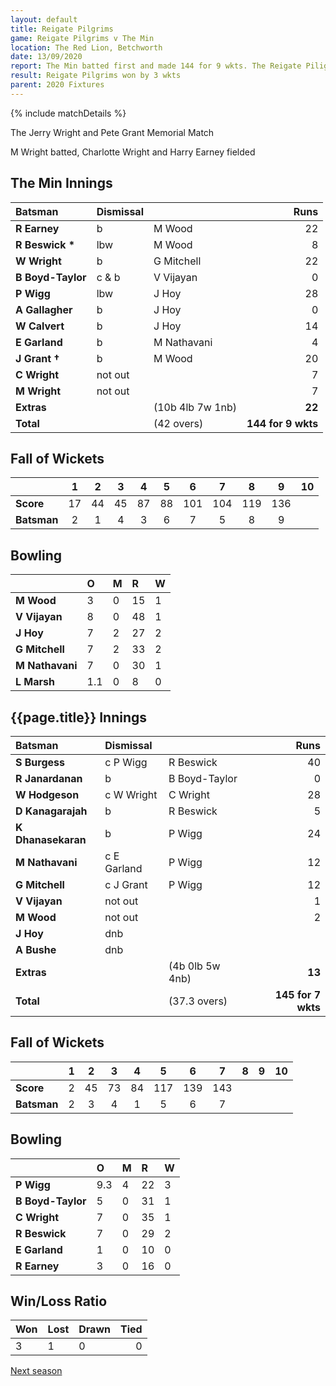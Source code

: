 ```yaml
---
layout: default
title: Reigate Pilgrims
game: Reigate Pilgrims v The Min
location: The Red Lion, Betchworth
date: 13/09/2020
report: The Min batted first and made 144 for 9 wkts. The Reigate Piligims replied with 145 for 7 wickets
result: Reigate Pilgrims won by 3 wkts
parent: 2020 Fixtures
---
```


{% include matchDetails %}

The Jerry Wright and Pete Grant Memorial Match

M Wright batted, Charlotte Wright and Harry Earney fielded

## The Min Innings

| Batsman | Dismissal | | Runs |
|:---|:---|---|---:|
| **R Earney** | b | M Wood | 22 |
| **R Beswick &#42;** | lbw | M Wood | 8 |
| **W Wright** | b | G Mitchell | 22 |
| **B Boyd-Taylor** | c & b | V Vijayan | 0 |
| **P Wigg** | lbw  | J Hoy | 28 |
| **A Gallagher** | b | J Hoy | 0 |
| **W Calvert** | b | J Hoy | 14 |
| **E Garland** | b | M Nathavani | 4 |
| **J Grant &#8224;** | b | M Wood | 20 |
| **C Wright** | not out |  | 7 |
| **M Wright** | not out |  | 7 |
| **Extras** | | (10b 4lb 7w 1nb) | **22** |
| **Total** | | (42 overs) | **144 for 9 wkts** |

## Fall of Wickets

| | 1 | 2 | 3 | 4 | 5 | 6 | 7 | 8 | 9 | 10 |
|---|:---:|:---:|:---:|:---:|:---:|:---:|:---:|:---:|:---:|:---:|
| **Score** | 17 | 44 | 45 | 87 | 88 | 101 | 104 | 119 | 136 |  |
| **Batsman** | 2 | 1 | 4 | 3 | 6 | 7 | 5 | 8 | 9 |  |

## Bowling

| | O | M | R | W |
|---|:---|:---|:---|:---|
| **M Wood** | 3 | 0 | 15 | 1 |
| **V Vijayan** | 8 | 0 | 48 | 1 |
| **J Hoy** | 7 | 2 | 27 | 2 |
| **G Mitchell** | 7 | 2 | 33 | 2 |
| **M Nathavani** | 7 | 0 | 30 | 1 |
| **L Marsh** | 1.1 | 0 | 8 | 0 |

## {{page.title}} Innings

| Batsman | Dismissal | | Runs |
|:---|:---|---|---:|
| **S Burgess** | c P Wigg | R Beswick | 40 |
| **R Janardanan** | b | B Boyd-Taylor | 0 |
| **W Hodgeson** | c W Wright | C Wright | 28 |
| **D Kanagarajah** | b | R Beswick | 5 |
| **K Dhanasekaran** | b | P Wigg | 24 |
| **M Nathavani** | c E Garland | P Wigg | 12 |
| **G Mitchell** | c J Grant | P Wigg | 12|
| **V Vijayan** | not out |  | 1 |
| **M Wood** | not out |  | 2 |
| **J Hoy** | dnb |  |  |
| **A Bushe** | dnb | |  |
| **Extras** | | (4b 0lb 5w 4nb) | **13** |
| **Total** | | (37.3 overs) | **145 for 7 wkts** |

## Fall of Wickets

| | 1 | 2 | 3 | 4 | 5 | 6 | 7 | 8 | 9 | 10 |
|---|:---:|:---:|:---:|:---:|:---:|:---:|:---:|:---:|:---:|:---:|
| **Score** | 2 | 45 | 73 | 84 | 117 | 139 | 143 |  |  |  |
| **Batsman** | 2 | 3 | 4 | 1 | 5 | 6 | 7 |  |  |  |

## Bowling

| | O | M | R | W |
|---|:---|:---|:---|:---|
| **P Wigg** | 9.3 | 4 | 22 | 3 |
| **B Boyd-Taylor** | 5 | 0 | 31 | 1 |
| **C Wright** | 7 | 0 | 35 | 1 |
| **R Beswick** | 7 | 0 | 29 | 2 |
| **E Garland** | 1 | 0 | 10 | 0 |
| **R Earney** | 3 | 0 | 16 | 0 |

## Win/Loss Ratio

| Won | Lost | Drawn | Tied |
|:---|:---|:---|---:|
| 3 | 1 | 0 | 0 |

[Next season](../2021)